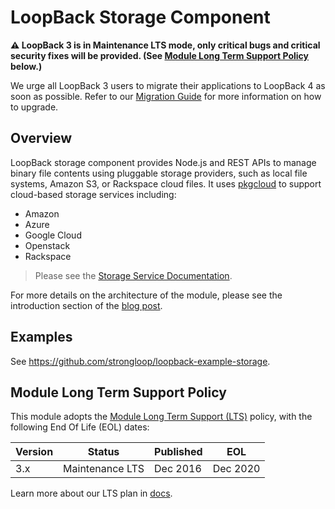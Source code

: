 # LoopBack Storage Component

**⚠️ LoopBack 3 is in Maintenance LTS mode, only critical bugs and critical
security fixes will be provided. (See
[Module Long Term Support Policy](#module-long-term-support-policy) below.)**

We urge all LoopBack 3 users to migrate their applications to LoopBack 4 as
soon as possible. Refer to our
[Migration Guide](https://loopback.io/doc/en/lb4/migration-overview.html)
for more information on how to upgrade.

## Overview

LoopBack storage component provides Node.js and REST APIs to manage binary file contents
using pluggable storage providers, such as local file systems, Amazon S3, or
Rackspace cloud files. It uses [pkgcloud](https://github.com/pkgcloud/pkgcloud) to support cloud-based
storage services including:

- Amazon
- Azure
- Google Cloud
- Openstack
- Rackspace

> Please see the [Storage Service Documentation](http://loopback.io/doc/en/lb3/Storage-component.html).

For more details on the architecture of the module, please see the introduction section of the [blog post](https://strongloop.com/strongblog/managing-nodejs-loopback-storage-service-provider/). 

## Examples

See https://github.com/strongloop/loopback-example-storage.

## Module Long Term Support Policy

This module adopts the [
Module Long Term Support (LTS)](http://github.com/CloudNativeJS/ModuleLTS) policy,
 with the following End Of Life (EOL) dates:

| Version | Status          | Published | EOL      |
| ------- | --------------- | --------- | -------- |
| 3.x     | Maintenance LTS | Dec 2016  | Dec 2020 |

Learn more about our LTS plan in [docs](https://loopback.io/doc/en/contrib/Long-term-support.html).
